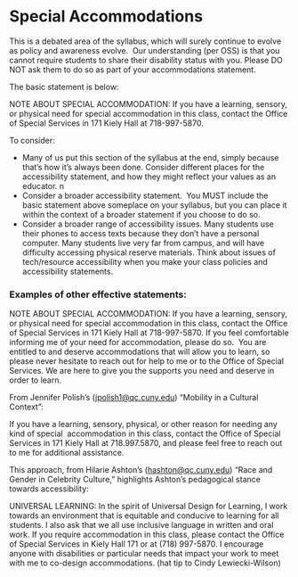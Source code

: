 # Special Accommodations

This is a debated area of the syllabus, which will surely continue to evolve as policy and awareness evolve.  Our understanding (per OSS) is that you cannot require students to share their disability status with you. Please DO NOT ask them to do so as part of your accommodations statement. 

The basic statement is below:

NOTE ABOUT SPECIAL ACCOMMODATION: If you have a learning, sensory, or physical need for special accommodation in this class, contact the Office of Special Services in 171 Kiely Hall at 718-997-5870. 

To consider:

- Many of us put this section of the syllabus at the end, simply because that’s how it’s always been done. Consider different places for the accessibility statement, and how they might reflect your values as an educator. n
- Consider a broader accessibility statement.  You MUST include the basic statement above someplace on your syllabus, but you can place it within the context of a broader statement if you choose to do so. 
- Consider a broader range of accessibility issues. Many students use their phones to access texts because they don’t have a personal computer. Many students live very far from campus, and will have difficulty accessing physical reserve materials. Think about issues of tech/resource accessibility when you make your class policies and accessibility statements. 


### Examples of other effective statements: 

NOTE ABOUT SPECIAL ACCOMMODATION: If you have a learning, sensory, or physical need for special accommodation in this class, contact the Office of Special Services in 171 Kiely Hall at 718-997-5870. If you feel comfortable informing me of your need for accommodation, please do so.  You are entitled to and deserve accommodations that will allow you to learn, so please never hesitate to reach out for help to me or to the Office of Special Services. We are here to give you the supports you need and deserve in order to learn.  

From Jennifer Polish’s (jpolish1@qc.cuny.edu) “Mobility in a Cultural Context”: 

If you have a learning, sensory, physical, or other reason for needing any kind of special  accommodation in this class, contact the Office of Special Services in 171 Kiely Hall at 718.997.5870, and please feel free to reach out to me for additional assistance.

This approach, from Hilarie Ashton’s (hashton@qc.cuny.edu) “Race and Gender in Celebrity Culture,” highlights Ashton’s pedagogical stance towards accessibility: 

UNIVERSAL LEARNING: In the spirit of Universal Design for Learning, I work towards an environment that is equitable and conducive to learning for all students. I also ask that we all use inclusive language in written and oral work. If you require accommodation in this class, please contact the Office of Special Services in Kiely Hall 171 or at (718) 997-5870. I encourage anyone with disabilities or particular needs that impact your work to meet with me to co-design accommodations. (hat tip to Cindy Lewiecki-Wilson)
